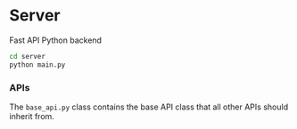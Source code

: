 # Server 

Fast API Python backend 


```bash
cd server 
python main.py
```


### APIs

The `base_api.py` class contains the base API class that all other APIs should inherit from.